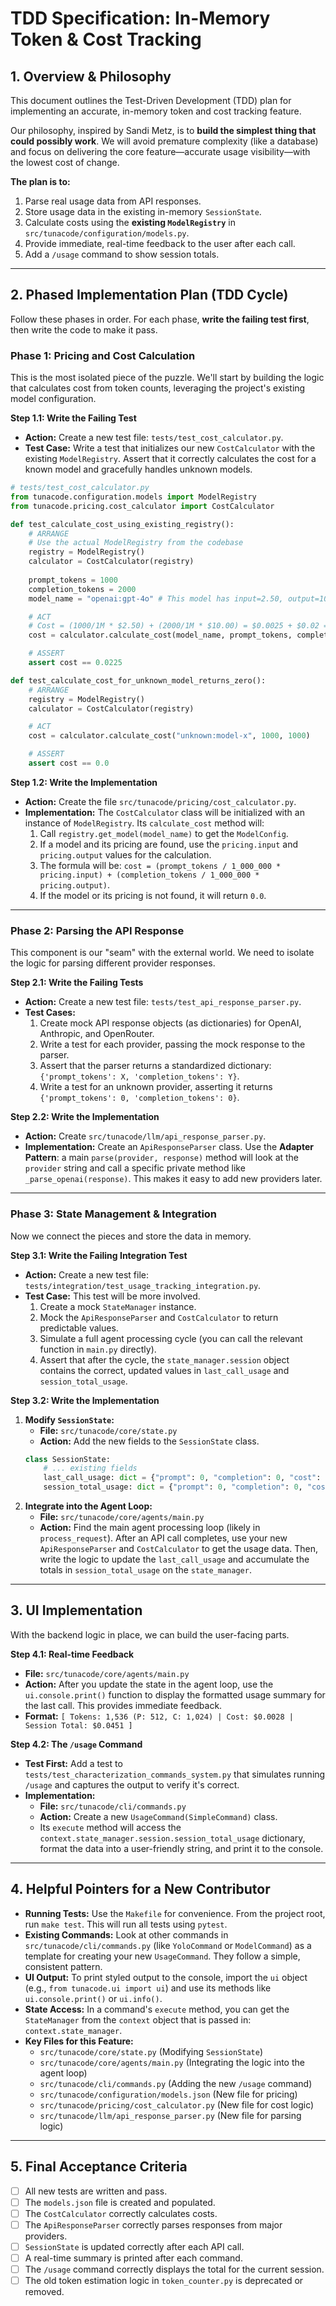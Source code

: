
# TDD Specification: In-Memory Token & Cost Tracking

## 1. Overview & Philosophy

This document outlines the Test-Driven Development (TDD) plan for implementing an accurate, in-memory token and cost tracking feature.

Our philosophy, inspired by Sandi Metz, is to **build the simplest thing that could possibly work**. We will avoid premature complexity (like a database) and focus on delivering the core feature—accurate usage visibility—with the lowest cost of change.

**The plan is to:**
1.  Parse real usage data from API responses.
2.  Store usage data in the existing in-memory `SessionState`.
3.  Calculate costs using the **existing `ModelRegistry`** in `src/tunacode/configuration/models.py`.
4.  Provide immediate, real-time feedback to the user after each call.
5.  Add a `/usage` command to show session totals.

---

## 2. Phased Implementation Plan (TDD Cycle)

Follow these phases in order. For each phase, **write the failing test first**, then write the code to make it pass.

### Phase 1: Pricing and Cost Calculation

This is the most isolated piece of the puzzle. We'll start by building the logic that calculates cost from token counts, leveraging the project's existing model configuration.

**Step 1.1: Write the Failing Test**
*   **Action:** Create a new test file: `tests/test_cost_calculator.py`.
*   **Test Case:** Write a test that initializes our new `CostCalculator` with the existing `ModelRegistry`. Assert that it correctly calculates the cost for a known model and gracefully handles unknown models.

```python
# tests/test_cost_calculator.py
from tunacode.configuration.models import ModelRegistry
from tunacode.pricing.cost_calculator import CostCalculator

def test_calculate_cost_using_existing_registry():
    # ARRANGE
    # Use the actual ModelRegistry from the codebase
    registry = ModelRegistry()
    calculator = CostCalculator(registry)
    
    prompt_tokens = 1000
    completion_tokens = 2000
    model_name = "openai:gpt-4o" # This model has input=2.50, output=10.00 per million

    # ACT
    # Cost = (1000/1M * $2.50) + (2000/1M * $10.00) = $0.0025 + $0.02 = $0.0225
    cost = calculator.calculate_cost(model_name, prompt_tokens, completion_tokens)

    # ASSERT
    assert cost == 0.0225

def test_calculate_cost_for_unknown_model_returns_zero():
    # ARRANGE
    registry = ModelRegistry()
    calculator = CostCalculator(registry)

    # ACT
    cost = calculator.calculate_cost("unknown:model-x", 1000, 1000)

    # ASSERT
    assert cost == 0.0
```

**Step 1.2: Write the Implementation**
*   **Action:** Create the file `src/tunacode/pricing/cost_calculator.py`.
*   **Implementation:** The `CostCalculator` class will be initialized with an instance of `ModelRegistry`. Its `calculate_cost` method will:
    1.  Call `registry.get_model(model_name)` to get the `ModelConfig`.
    2.  If a model and its pricing are found, use the `pricing.input` and `pricing.output` values for the calculation.
    3.  The formula will be: `cost = (prompt_tokens / 1_000_000 * pricing.input) + (completion_tokens / 1_000_000 * pricing.output)`.
    4.  If the model or its pricing is not found, it will return `0.0`.

---

### Phase 2: Parsing the API Response

This component is our "seam" with the external world. We need to isolate the logic for parsing different provider responses.

**Step 2.1: Write the Failing Tests**
*   **Action:** Create a new test file: `tests/test_api_response_parser.py`.
*   **Test Cases:**
    1.  Create mock API response objects (as dictionaries) for OpenAI, Anthropic, and OpenRouter.
    2.  Write a test for each provider, passing the mock response to the parser.
    3.  Assert that the parser returns a standardized dictionary: `{'prompt_tokens': X, 'completion_tokens': Y}`.
    4.  Write a test for an unknown provider, asserting it returns `{'prompt_tokens': 0, 'completion_tokens': 0}`.

**Step 2.2: Write the Implementation**
*   **Action:** Create `src/tunacode/llm/api_response_parser.py`.
*   **Implementation:** Create an `ApiResponseParser` class. Use the **Adapter Pattern**: a main `parse(provider, response)` method will look at the `provider` string and call a specific private method like `_parse_openai(response)`. This makes it easy to add new providers later.

---

### Phase 3: State Management & Integration

Now we connect the pieces and store the data in memory.

**Step 3.1: Write the Failing Integration Test**
*   **Action:** Create a new test file: `tests/integration/test_usage_tracking_integration.py`.
*   **Test Case:** This test will be more involved.
    1.  Create a mock `StateManager` instance.
    2.  Mock the `ApiResponseParser` and `CostCalculator` to return predictable values.
    3.  Simulate a full agent processing cycle (you can call the relevant function in `main.py` directly).
    4.  Assert that after the cycle, the `state_manager.session` object contains the correct, updated values in `last_call_usage` and `session_total_usage`.

**Step 3.2: Write the Implementation**
1.  **Modify `SessionState`:**
    *   **File:** `src/tunacode/core/state.py`
    *   **Action:** Add the new fields to the `SessionState` class.
    ```python
    class SessionState:
        # ... existing fields
        last_call_usage: dict = {"prompt": 0, "completion": 0, "cost": 0.0}
        session_total_usage: dict = {"prompt": 0, "completion": 0, "cost": 0.0}
    ```
2.  **Integrate into the Agent Loop:**
    *   **File:** `src/tunacode/core/agents/main.py`
    *   **Action:** Find the main agent processing loop (likely in `process_request`). After an API call completes, use your new `ApiResponseParser` and `CostCalculator` to get the usage data. Then, write the logic to update the `last_call_usage` and accumulate the totals in `session_total_usage` on the `state_manager`.

---

## 3. UI Implementation

With the backend logic in place, we can build the user-facing parts.

**Step 4.1: Real-time Feedback**
*   **File:** `src/tunacode/core/agents/main.py`
*   **Action:** After you update the state in the agent loop, use the `ui.console.print()` function to display the formatted usage summary for the last call. This provides immediate feedback.
*   **Format:** `[ Tokens: 1,536 (P: 512, C: 1,024) | Cost: $0.0028 | Session Total: $0.0451 ]`

**Step 4.2: The `/usage` Command**
*   **Test First:** Add a test to `tests/test_characterization_commands_system.py` that simulates running `/usage` and captures the output to verify it's correct.
*   **Implementation:**
    *   **File:** `src/tunacode/cli/commands.py`
    *   **Action:** Create a new `UsageCommand(SimpleCommand)` class.
    *   Its `execute` method will access the `context.state_manager.session.session_total_usage` dictionary, format the data into a user-friendly string, and print it to the console.

---

## 4. Helpful Pointers for a New Contributor

*   **Running Tests:** Use the `Makefile` for convenience. From the project root, run `make test`. This will run all tests using `pytest`.
*   **Existing Commands:** Look at other commands in `src/tunacode/cli/commands.py` (like `YoloCommand` or `ModelCommand`) as a template for creating your new `UsageCommand`. They follow a simple, consistent pattern.
*   **UI Output:** To print styled output to the console, import the `ui` object (e.g., `from tunacode.ui import ui`) and use its methods like `ui.console.print()` or `ui.info()`.
*   **State Access:** In a command's `execute` method, you can get the `StateManager` from the `context` object that is passed in: `context.state_manager`.
*   **Key Files for this Feature:**
    *   `src/tunacode/core/state.py` (Modifying `SessionState`)
    *   `src/tunacode/core/agents/main.py` (Integrating the logic into the agent loop)
    *   `src/tunacode/cli/commands.py` (Adding the new `/usage` command)
    *   `src/tunacode/configuration/models.json` (New file for pricing)
    *   `src/tunacode/pricing/cost_calculator.py` (New file for cost logic)
    *   `src/tunacode/llm/api_response_parser.py` (New file for parsing logic)

---

## 5. Final Acceptance Criteria

*   [ ] All new tests are written and pass.
*   [ ] The `models.json` file is created and populated.
*   [ ] The `CostCalculator` correctly calculates costs.
*   [ ] The `ApiResponseParser` correctly parses responses from major providers.
*   [ ] `SessionState` is updated correctly after each API call.
*   [ ] A real-time summary is printed after each command.
*   [ ] The `/usage` command correctly displays the total for the current session.
*   [ ] The old token estimation logic in `token_counter.py` is deprecated or removed.
